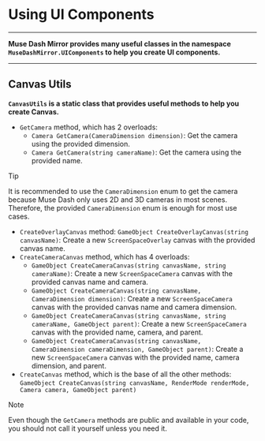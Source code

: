 # Using UI Components

---

**Muse Dash Mirror provides many useful classes in the namespace `MuseDashMirror.UIComponents` to help you create UI components.**

---

## Canvas Utils

**`CanvasUtils` is a static class that provides useful methods to help you create Canvas.**

* `GetCamera` method, which has 2 overloads:
  * `Camera GetCamera(CameraDimension dimension)`: Get the camera using the provided dimension.
  * `Camera GetCamera(string cameraName)`: Get the camera using the provided name.

> [!TIP]
> It is recommended to use the `CameraDimension` enum to get the camera because Muse Dash only uses 2D and 3D cameras in most scenes.
> Therefore, the provided `CameraDimension` enum is enough for most use cases.

* `CreateOverlayCanvas` method: `GameObject CreateOverlayCanvas(string canvasName)`: Create a new `ScreenSpaceOverlay` canvas with the provided canvas name.
* `CreateCameraCanvas` method, which has 4 overloads:
  * `GameObject CreateCameraCanvas(string canvasName, string cameraName)`: Create a new `ScreenSpaceCamera` canvas with the provided canvas name and camera.
  * `GameObject CreateCameraCanvas(string canvasName, CameraDimension dimension)`: Create a new `ScreenSpaceCamera` canvas with the provided canvas name and camera dimension.
  * `GameObject CreateCameraCanvas(string canvasName, string cameraName, GameObject parent)`: Create a new `ScreenSpaceCamera` canvas with the provided name, camera, and parent.
  * `GameObject CreateCameraCanvas(string canvasName, CameraDimension cameraDimension, GameObject parent)`: Create a new `ScreenSpaceCamera` canvas with the provided name, camera dimension, and parent.
* `CreateCanvas` method, which is the base of all the other methods: `GameObject CreateCanvas(string canvasName, RenderMode renderMode, Camera camera, GameObject parent)`

> [!NOTE]
> Even though the `GetCamera` methods are public and available in your code, you should not call it yourself unless you need it.